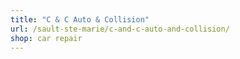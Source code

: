```yaml
---
title: "C & C Auto & Collision"
url: /sault-ste-marie/c-and-c-auto-and-collision/
shop: car repair
---
```

